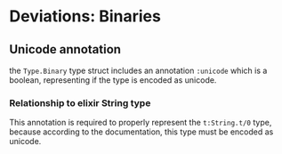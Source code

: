# Deviations: Binaries

## Unicode annotation

the `Type.Binary` type struct includes an annotation `:unicode` which
is a boolean, representing if the type is encoded as unicode.

### Relationship to elixir String type

This annotation is required to properly represent the `t:String.t/0` type,
because according to the documentation, this type must be encoded as
unicode.